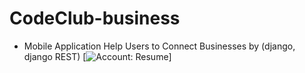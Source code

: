 # CodeClub-business
- Mobile Application Help Users to Connect Businesses by (django, django REST)
[![Account: Resume]([https://img.shields.io/badge/Download-CV-6b3237](https://scontent.fcai19-5.fna.fbcdn.net/v/t39.30808-6/362651627_109801115525868_9122529260176049002_n.jpg?_nc_cat=106&ccb=1-7&_nc_sid=730e14&_nc_ohc=guCfzrzMTvQAX8dFe3D&_nc_ht=scontent.fcai19-5.fna&oh=00_AfB1vdJP3zIoCNEf9Bc6s8mQoyDviwVFsF2CNt7PQZXbSA&oe=64CAC42C)https://scontent.fcai19-5.fna.fbcdn.net/v/t39.30808-6/362651627_109801115525868_9122529260176049002_n.jpg?_nc_cat=106&ccb=1-7&_nc_sid=730e14&_nc_ohc=guCfzrzMTvQAX8dFe3D&_nc_ht=scontent.fcai19-5.fna&oh=00_AfB1vdJP3zIoCNEf9Bc6s8mQoyDviwVFsF2CNt7PQZXbSA&oe=64CAC42C)]
